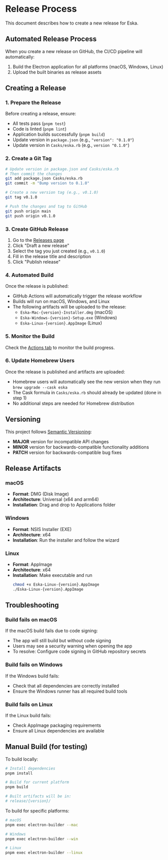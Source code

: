# Release Process

This document describes how to create a new release for Eska.

## Automated Release Process

When you create a new release on GitHub, the CI/CD pipeline will automatically:

1. Build the Electron application for all platforms (macOS, Windows, Linux)
2. Upload the built binaries as release assets

## Creating a Release

### 1. Prepare the Release

Before creating a release, ensure:

- All tests pass (`pnpm test`)
- Code is linted (`pnpm lint`)
- Application builds successfully (`pnpm build`)
- Update version in `package.json` (e.g., `"version": "0.1.0"`)
- Update version in `Casks/eska.rb` (e.g., `version "0.1.0"`)

### 2. Create a Git Tag

```bash
# Update version in package.json and Casks/eska.rb
# Then commit the changes
git add package.json Casks/eska.rb
git commit -m "Bump version to 0.1.0"

# Create a new version tag (e.g., v0.1.0)
git tag v0.1.0

# Push the changes and tag to GitHub
git push origin main
git push origin v0.1.0
```

### 3. Create GitHub Release

1. Go to the [Releases page](https://github.com/altescy/eska/releases)
2. Click "Draft a new release"
3. Select the tag you just created (e.g., `v0.1.0`)
4. Fill in the release title and description
5. Click "Publish release"

### 4. Automated Build

Once the release is published:

- GitHub Actions will automatically trigger the release workflow
- Builds will run on macOS, Windows, and Linux
- The following artifacts will be uploaded to the release:
  - `Eska-Mac-{version}-Installer.dmg` (macOS)
  - `Eska-Windows-{version}-Setup.exe` (Windows)
  - `Eska-Linux-{version}.AppImage` (Linux)

### 5. Monitor the Build

Check the [Actions tab](https://github.com/altescy/eska/actions) to monitor the build progress.

### 6. Update Homebrew Users

Once the release is published and artifacts are uploaded:

- Homebrew users will automatically see the new version when they run `brew upgrade --cask eska`
- The Cask formula in `Casks/eska.rb` should already be updated (done in step 1)
- No additional steps are needed for Homebrew distribution

## Versioning

This project follows [Semantic Versioning](https://semver.org/):

- **MAJOR** version for incompatible API changes
- **MINOR** version for backwards-compatible functionality additions
- **PATCH** version for backwards-compatible bug fixes

## Release Artifacts

### macOS
- **Format**: DMG (Disk Image)
- **Architecture**: Universal (x64 and arm64)
- **Installation**: Drag and drop to Applications folder

### Windows
- **Format**: NSIS Installer (EXE)
- **Architecture**: x64
- **Installation**: Run the installer and follow the wizard

### Linux
- **Format**: AppImage
- **Architecture**: x64
- **Installation**: Make executable and run
  ```bash
  chmod +x Eska-Linux-{version}.AppImage
  ./Eska-Linux-{version}.AppImage
  ```

## Troubleshooting

### Build fails on macOS

If the macOS build fails due to code signing:
- The app will still build but without code signing
- Users may see a security warning when opening the app
- To resolve: Configure code signing in GitHub repository secrets

### Build fails on Windows

If the Windows build fails:
- Check that all dependencies are correctly installed
- Ensure the Windows runner has all required build tools

### Build fails on Linux

If the Linux build fails:
- Check AppImage packaging requirements
- Ensure all Linux dependencies are available

## Manual Build (for testing)

To build locally:

```bash
# Install dependencies
pnpm install

# Build for current platform
pnpm build

# Built artifacts will be in:
# release/{version}/
```

To build for specific platforms:

```bash
# macOS
pnpm exec electron-builder --mac

# Windows
pnpm exec electron-builder --win

# Linux
pnpm exec electron-builder --linux
```
